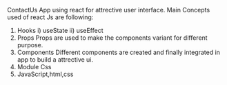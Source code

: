 ContactUs App using react for attrective user interface.
Main Concepts used of react Js are following:
1) Hooks
    i) useState
    ii) useEffect
2) Props
    Props are used to make the components variant for different purpose.
3) Components
    Different components are created and finally integrated in app to build a attrective ui.
4) Module Css
5) JavaScript,html,css
